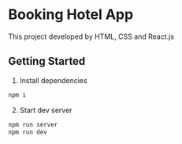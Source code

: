 # Booking Hotel App

This project developed by HTML, CSS and React.js

## Getting Started
1. Install dependencies
```bash
npm i
```

2. Start dev server
```bash
npm run server
npm run dev
```
